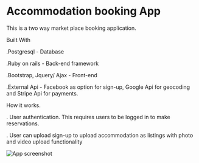 # Accommodation booking App

This is a two way market place booking application.

Built With

.Postgresql - Database

.Ruby on rails - Back-end framework

.Bootstrap, Jquery/ Ajax - Front-end


.External Api - Facebook as option for sign-up, Google Api for geocoding and Stripe Api for payments.

How it works.

. User authentication. This requires users to be logged in to make reservations.

. User can upload sign-up to upload accommodation as listings with photo and video upload functionality



<img src="assets/screenshot.png" alt="App screenshot">




